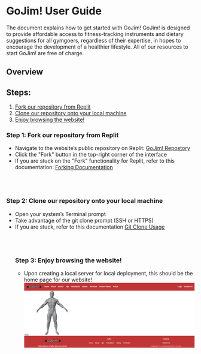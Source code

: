 <h1>GoJim! User Guide </h1>

<p>The document explains how to get started with GoJim! GoJim! is designed to provide affordable access to fitness-tracking instruments and dietary suggestions for all gymgoers, regardless of their expertise, in hopes to encourage the development of a healthier lifestyle. All of our resources to start GoJim! are free of charge.<p>

<h2>Overview</h2>

<h2>Steps:</h2>

<ol>
<li><a href="#step1">Fork our repository from Replit</a></li>
<li><a href="#step2">Clone our repository onto your local machine</a></li>
<li><a href="#step3">Enjoy browsing the website!</a></li>
</ol>

<h3 id="step1">Step 1: Fork our repository from Replit</h3>
<ul>
<li>Navigate to the website’s public repository on Replit: <a href="https://replit.com/@JackieCheng/GoJimWebsite">GoJim! Repostory</a></li>
<li>Click the "Fork" button in the top-right corner of the interface</li>
<li>If you are stuck on the "Fork" functionality for Replit, refer to this documentation:
<a href="https://replit.com/talk/ask/How-to-fork/137989">Forking Documentation</a></li>
</ul>

<br></br>

<h3 id="step2">Step 2: Clone our repository onto your local machine</h3>
<ul>
<li>Open your system’s Terminal prompt</li>
<li>Take advantage of the git clone prompt (SSH or HTTPS)</li>
<li>If you are stuck, refer to this documentation <a href="https://learn-us-east-1-prod-fleet01-xythos.content.blackboardcdn.com/blackboard.learn.xythos.prod/5a3199fc4282a/22570087?X-Blackboard-S3-Bucket=blackboard.learn.xythos.prod&X-Blackboard-Expiration=1682748000000&X-Blackboard-Signature=xGjC5Q%2FEC6ygcOs%2Fs%2Ba89LvvbwLl2ujMuWTiEqrvQVA%3D&X-Blackboard-Client-Id=100614&X-Blackboard-S3-Region=us-east-1&response-cache-control=private%2C%20max-age%3D21600&response-content-disposition=inline%3B%20filename%2A%3DUTF-8%27%27gitlab-access-tokens%25281%2529.pdf&response-content-type=application%2Fpdf&X-Amz-Security-Token=IQoJb3JpZ2luX2VjEGAaCXVzLWVhc3QtMSJHMEUCIAeJYOa2RtRT5XAWoiyGjsdYW6a11FYP4F%2BYuGrfUuIBAiEAh31Tyvd8PBKGs5WB4jMSkCFWbutSRVhqcLLRD%2Fh9wwsqsgUIaRAAGgw1NTY5MDM4NjEzNjEiDKRdmxAXUKzOUOi2ySqPBQQKPoazU6o2kGqVJvJcVi%2FLbl%2BQF11lWWdazxLLUgkwKOvyjOx2kCOVueVDKc9UxerKHUCLqeEkDU5m%2BUuDttnJFNxxZYwGo0g%2FHvk32co%2BkMUiEbzrvOK1Vz%2B%2FePlRvLFd%2Bd9w5D2O9UhzxQXs4bkYE2pUpsquuCRb2ry1TDD7IcJAt1PxCrYSEI6BpEmPT8VE%2BmyT2S4hgbELrshC%2B8PvmHi33nvdR1pLmZvnTH9DVraFXfjr8UR0hdyjK3grRidjZU7tS5svP2GIpRt73A%2FDM1UVE2Niy96tJct76A9ntVzqMZiBMv1j0X4KHcKsrjwIQRL68QUQac4Nva2R5K9%2BPuteWWny5MDXLC5xbWaZn3PXzxPgCF8vsl1bDfdd98xWvzUZKKTvkCmk%2FrlT7BdeIAUTjg63thgJ5SukcqImCGn9DD5yyx46O8JMVbxexVsvz9JI0sjTCixkvpf3TcZwyG0BU8jix%2BmnytaBR5IlBy2eKAeRjg%2FrLBKUkTFzeTKzGQLJaPGo5yX1ceesYmndu2Ol1BAbCwM3jpeMoknqb6KYwZqbBh7WlNDGAI5ERod2DJmof5soCfl2tTj6KPTQO4bB1M08rB7rD1df8ykEd3Jnu1Qeqf5A4sPKd4jqHsLZe1DRqxr%2BeLZqhnGYmLOgVMQnukDNdGKamPFaQkBhHfs1PlR8FIZt7%2FVkKbcY2tQJHqnEKI6T3yQhto35t1HWYGHUEUOFKNB6Ox1KGSbInRfoy%2BtJPV1%2Fa7plgW5Iese0yswgviUe9fOwpri5TakXVkRACjlcozkAHfDWAPR%2BXWVzAQfDPXKlpd0un0jGiC1RTizZf4oLBQrLYoAR2YhE1ML8tzvsU7LBHTqL7%2Boww7SxogY6sQFK7NdQlm%2FPMLJ5Rl2JXPa%2BScO77PLRNLZ%2BxeEIROLRzGUGqoF5fUYjaPj5kjAnYzOY5nwEoJvkNq3CNah7WJlvE7FZ2%2FDzvKSQcO8ETI2jNTbeurv9W7M4HmPpVUKsPmbU7PA0uzV9rOp%2FiUuupQmS1oGBFd%2FuLUCUFQwodzE7%2BJHIiPRPxkMBPNEyhxPDFtYfoB8Mw3SnfAlOz5cqx1ULdzIEG8OpYQqoqBfixOsjiy8%3D&X-Amz-Algorithm=AWS4-HMAC-SHA256&X-Amz-Date=20230429T000000Z&X-Amz-SignedHeaders=host&X-Amz-Expires=21600&X-Amz-Credential=ASIAYDKQORRY3ZHDXOQX%2F20230429%2Fus-east-1%2Fs3%2Faws4_request&X-Amz-Signature=e3a87743a2ab6c70c694aaf2cb7b7d3ffd976f4c32b93d9b99da55d30681e334">Git Clone Usage</a></li>

<br></br>

<h3 id="step3">Step 3: Enjoy browsing the website!</h3>
<ul>
<li>Upon creating a local server for local deployment, this should be the home page for our website!</li>
<img src="frontpage.png">
